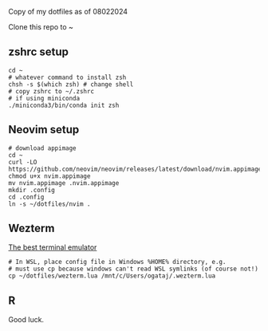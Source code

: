 Copy of my dotfiles as of 08022024

Clone this repo to ~

## zshrc setup
```
cd ~
# whatever command to install zsh
chsh -s $(which zsh) # change shell
# copy zshrc to ~/.zshrc
# if using miniconda
./miniconda3/bin/conda init zsh
```

## Neovim setup
```
# download appimage
cd ~
curl -LO https://github.com/neovim/neovim/releases/latest/download/nvim.appimage
chmod u+x nvim.appimage
mv nvim.appimage .nvim.appimage
mkdir .config
cd .config
ln -s ~/dotfiles/nvim .
```

## Wezterm
[The best terminal emulator](https://wezfurlong.org/wezterm/index.html)
```
# In WSL, place config file in Windows %HOME% directory, e.g.
# must use cp because windows can't read WSL symlinks (of course not!)
cp ~/dotfiles/wezterm.lua /mnt/c/Users/ogataj/.wezterm.lua
```


## R
Good luck.
